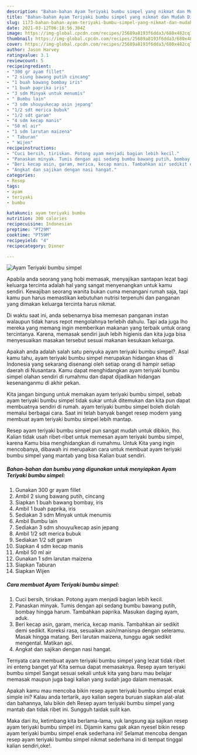```yaml
---
description: "Bahan-bahan Ayam Teriyaki bumbu simpel yang nikmat dan Mudah Dibuat"
title: "Bahan-bahan Ayam Teriyaki bumbu simpel yang nikmat dan Mudah Dibuat"
slug: 1173-bahan-bahan-ayam-teriyaki-bumbu-simpel-yang-nikmat-dan-mudah-dibuat
date: 2021-03-12T06:18:56.304Z
image: https://img-global.cpcdn.com/recipes/25689a8193f6dda3/680x482cq70/ayam-teriyaki-bumbu-simpel-foto-resep-utama.jpg
thumbnail: https://img-global.cpcdn.com/recipes/25689a8193f6dda3/680x482cq70/ayam-teriyaki-bumbu-simpel-foto-resep-utama.jpg
cover: https://img-global.cpcdn.com/recipes/25689a8193f6dda3/680x482cq70/ayam-teriyaki-bumbu-simpel-foto-resep-utama.jpg
author: Jason Harvey
ratingvalue: 3.1
reviewcount: 5
recipeingredient:
- "300 gr ayam fillet"
- "2 siung bawang putih cincang"
- "1 buah bawang bombay iris"
- "1 buah paprika iris"
- "3 sdm Minyak untuk menumis"
- " Bumbu lain"
- "3 sdm shouyukecap asin jepang"
- "1/2 sdt merica bubuk"
- "1/2 sdt garam"
- "4 sdm kecap manis"
- "50 ml air"
- "1 sdm larutan maizena"
- " Taburan"
- " Wijen"
recipeinstructions:
- "Cuci bersih, tiriskan. Potong ayam menjadi bagian lebih kecil."
- "Panaskan minyak. Tumis dengan api sedang bumbu bawang putih, bombay hingga harum. Tambahkan paprika. Masukan daging ayam, aduk."
- "Beri kecap asin, garam, merica, kecap manis. Tambahkan air sedikit demi sedikit. Koreksi rasa, sesuaikan asin/manisnya dengan seleramu. Masak hingga matang. Beri larutan maizena, tunggu agak sedikit mengental. Matikan api."
- "Angkat dan sajikan dengan nasi hangat."
categories:
- Resep
tags:
- ayam
- teriyaki
- bumbu

katakunci: ayam teriyaki bumbu 
nutrition: 300 calories
recipecuisine: Indonesian
preptime: "PT29M"
cooktime: "PT59M"
recipeyield: "4"
recipecategory: Dinner

---
```



![Ayam Teriyaki bumbu simpel](https://img-global.cpcdn.com/recipes/25689a8193f6dda3/680x482cq70/ayam-teriyaki-bumbu-simpel-foto-resep-utama.jpg)

Apabila anda seorang yang hobi memasak, menyajikan santapan lezat bagi keluarga tercinta adalah hal yang sangat menyenangkan untuk kamu sendiri. Kewajiban seorang  wanita bukan cuma menangani rumah saja, tapi kamu pun harus memastikan kebutuhan nutrisi terpenuhi dan panganan yang dimakan keluarga tercinta harus nikmat.

Di waktu  saat ini, anda sebenarnya bisa memesan panganan instan walaupun tidak harus repot mengolahnya terlebih dahulu. Tapi ada juga lho mereka yang memang ingin memberikan makanan yang terbaik untuk orang tercintanya. Karena, memasak sendiri jauh lebih higienis dan kita juga bisa menyesuaikan masakan tersebut sesuai makanan kesukaan keluarga. 



Apakah anda adalah salah satu penyuka ayam teriyaki bumbu simpel?. Asal kamu tahu, ayam teriyaki bumbu simpel merupakan hidangan khas di Indonesia yang sekarang disenangi oleh setiap orang di hampir setiap daerah di Nusantara. Kamu dapat menghidangkan ayam teriyaki bumbu simpel olahan sendiri di rumahmu dan dapat dijadikan hidangan kesenanganmu di akhir pekan.

Kita jangan bingung untuk memakan ayam teriyaki bumbu simpel, sebab ayam teriyaki bumbu simpel tidak sukar untuk ditemukan dan kita pun dapat membuatnya sendiri di rumah. ayam teriyaki bumbu simpel boleh diolah memalui berbagai cara. Saat ini telah banyak banget resep modern yang membuat ayam teriyaki bumbu simpel lebih mantap.

Resep ayam teriyaki bumbu simpel pun sangat mudah untuk dibikin, lho. Kalian tidak usah ribet-ribet untuk memesan ayam teriyaki bumbu simpel, karena Kamu bisa menghidangkan di rumahmu. Untuk Kita yang ingin mencobanya, dibawah ini merupakan cara untuk membuat ayam teriyaki bumbu simpel yang mantab yang bisa Kalian buat sendiri.

<!--inarticleads1-->

##### Bahan-bahan dan bumbu yang digunakan untuk menyiapkan Ayam Teriyaki bumbu simpel:

1. Gunakan 300 gr ayam fillet
1. Ambil 2 siung bawang putih, cincang
1. Siapkan 1 buah bawang bombay, iris
1. Ambil 1 buah paprika, iris
1. Sediakan 3 sdm Minyak untuk menumis
1. Ambil  Bumbu lain
1. Sediakan 3 sdm shouyu/kecap asin jepang
1. Ambil 1/2 sdt merica bubuk
1. Sediakan 1/2 sdt garam
1. Siapkan 4 sdm kecap manis
1. Ambil 50 ml air
1. Gunakan 1 sdm larutan maizena
1. Siapkan  Taburan
1. Siapkan  Wijen




<!--inarticleads2-->

##### Cara membuat Ayam Teriyaki bumbu simpel:

1. Cuci bersih, tiriskan. Potong ayam menjadi bagian lebih kecil.
1. Panaskan minyak. Tumis dengan api sedang bumbu bawang putih, bombay hingga harum. Tambahkan paprika. Masukan daging ayam, aduk.
1. Beri kecap asin, garam, merica, kecap manis. Tambahkan air sedikit demi sedikit. Koreksi rasa, sesuaikan asin/manisnya dengan seleramu. Masak hingga matang. Beri larutan maizena, tunggu agak sedikit mengental. Matikan api.
1. Angkat dan sajikan dengan nasi hangat.




Ternyata cara membuat ayam teriyaki bumbu simpel yang lezat tidak ribet ini enteng banget ya! Kita semua dapat memasaknya. Resep ayam teriyaki bumbu simpel Sangat sesuai sekali untuk kita yang baru mau belajar memasak maupun juga bagi kalian yang sudah jago dalam memasak.

Apakah kamu mau mencoba bikin resep ayam teriyaki bumbu simpel enak simple ini? Kalau anda tertarik, ayo kalian segera buruan siapkan alat-alat dan bahannya, lalu bikin deh Resep ayam teriyaki bumbu simpel yang mantab dan tidak ribet ini. Sungguh taidak sulit kan. 

Maka dari itu, ketimbang kita berlama-lama, yuk langsung aja sajikan resep ayam teriyaki bumbu simpel ini. Dijamin kamu gak akan nyesel bikin resep ayam teriyaki bumbu simpel enak sederhana ini! Selamat mencoba dengan resep ayam teriyaki bumbu simpel nikmat sederhana ini di tempat tinggal kalian sendiri,oke!.

